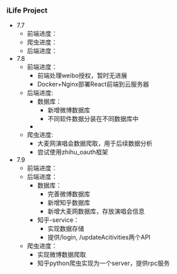 ### iLife Project 

- 7.7
  - 前端进度：
  - 爬虫进度：
  - 后端进度：
- 7.8
  - 前端进度：
    - 前端处理weibo授权，暂时无进展
    - Docker+Nginx部署React前端到云服务器
  - 后端进度:
    - 数据库：
      - 新增微博数据库
      - 不同软件数据分装在不同数据库中
    - 
  - 爬虫进度:
    - 大麦网演唱会数据爬取，用于后续数据分析
    - 尝试使用zhihu_oauth框架    
- 7.9
  - 前端进度：
  - 后端进度：
    - 数据库：
      - 完善微博数据库
      - 新增知乎数据库
      - 新增大麦网数据库，存放演唱会信息
    - 知乎-service：
      - 实现数据存储
      - 提供/login, /updateAcitivities两个API
  - 爬虫进度：
    - 实现微博数据爬取
    - 知乎python爬虫实现为一个server，提供rpc服务